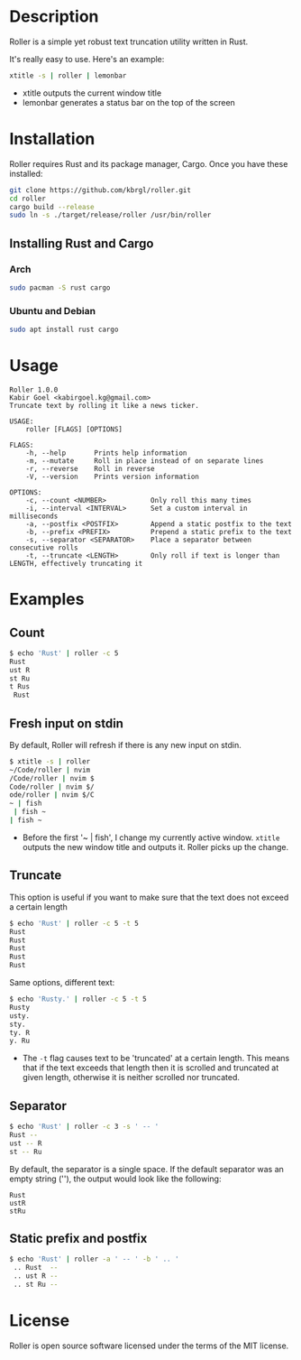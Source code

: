 # Description
Roller is a simple yet robust text truncation utility written in Rust.

It's really easy to use. Here's an example:

```sh
xtitle -s | roller | lemonbar
```

-   xtitle outputs the current window title
-   lemonbar generates a status bar on the top of the screen


# Installation
Roller requires Rust and its package manager, Cargo. Once you have these installed:

```sh
git clone https://github.com/kbrgl/roller.git
cd roller
cargo build --release
sudo ln -s ./target/release/roller /usr/bin/roller
```

## Installing Rust and Cargo

### Arch
```sh
sudo pacman -S rust cargo
```

### Ubuntu and Debian
```sh
sudo apt install rust cargo
```


# Usage
```
Roller 1.0.0
Kabir Goel <kabirgoel.kg@gmail.com>
Truncate text by rolling it like a news ticker.

USAGE:
    roller [FLAGS] [OPTIONS]

FLAGS:
    -h, --help       Prints help information
    -m, --mutate     Roll in place instead of on separate lines
    -r, --reverse    Roll in reverse
    -V, --version    Prints version information

OPTIONS:
    -c, --count <NUMBER>           Only roll this many times
    -i, --interval <INTERVAL>      Set a custom interval in milliseconds
    -a, --postfix <POSTFIX>        Append a static postfix to the text
    -b, --prefix <PREFIX>          Prepend a static prefix to the text
    -s, --separator <SEPARATOR>    Place a separator between consecutive rolls
    -t, --truncate <LENGTH>        Only roll if text is longer than LENGTH, effectively truncating it
```


# Examples

## Count
```sh
$ echo 'Rust' | roller -c 5
Rust 
ust R
st Ru
t Rus
 Rust
```

## Fresh input on stdin
By default, Roller will refresh if there is any new input on stdin.

```sh
$ xtitle -s | roller
~/Code/roller | nvim 
/Code/roller | nvim $
Code/roller | nvim $/
ode/roller | nvim $/C
~ | fish 
 | fish ~
| fish ~ 
```

-   Before the first '~ | fish', I change my currently active window. `xtitle` outputs the new window title and outputs it. Roller picks up the change.

## Truncate
This option is useful if you want to make sure that the text does not exceed a certain length
```sh
$ echo 'Rust' | roller -c 5 -t 5
Rust 
Rust 
Rust 
Rust 
Rust 
```

Same options, different text:

```sh
$ echo 'Rusty.' | roller -c 5 -t 5
Rusty
usty.
sty. 
ty. R
y. Ru
```

-   The `-t` flag causes text to be 'truncated' at a certain length. This means that if the text exceeds that length then it is scrolled and truncated at given length, otherwise it is neither scrolled nor truncated.

## Separator

```sh
$ echo 'Rust' | roller -c 3 -s ' -- '
Rust -- 
ust -- R
st -- Ru
```

By default, the separator is a single space. If the default separator was an empty string (''), the output would look like the following:

```
Rust
ustR
stRu
```

## Static prefix and postfix

```sh
$ echo 'Rust' | roller -a ' -- ' -b ' .. '
 .. Rust  -- 
 .. ust R -- 
 .. st Ru -- 
```


# License
Roller is open source software licensed under the terms of the MIT license.

